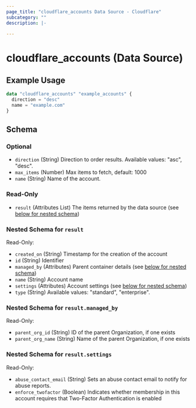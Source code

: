 ```yaml
---
page_title: "cloudflare_accounts Data Source - Cloudflare"
subcategory: ""
description: |-
  
---
```


# cloudflare_accounts (Data Source)



## Example Usage

```terraform
data "cloudflare_accounts" "example_accounts" {
  direction = "desc"
  name = "example.com"
}
```

<!-- schema generated by tfplugindocs -->
## Schema

### Optional

- `direction` (String) Direction to order results.
Available values: "asc", "desc".
- `max_items` (Number) Max items to fetch, default: 1000
- `name` (String) Name of the account.

### Read-Only

- `result` (Attributes List) The items returned by the data source (see [below for nested schema](#nestedatt--result))

<a id="nestedatt--result"></a>
### Nested Schema for `result`

Read-Only:

- `created_on` (String) Timestamp for the creation of the account
- `id` (String) Identifier
- `managed_by` (Attributes) Parent container details (see [below for nested schema](#nestedatt--result--managed_by))
- `name` (String) Account name
- `settings` (Attributes) Account settings (see [below for nested schema](#nestedatt--result--settings))
- `type` (String) Available values: "standard", "enterprise".

<a id="nestedatt--result--managed_by"></a>
### Nested Schema for `result.managed_by`

Read-Only:

- `parent_org_id` (String) ID of the parent Organization, if one exists
- `parent_org_name` (String) Name of the parent Organization, if one exists


<a id="nestedatt--result--settings"></a>
### Nested Schema for `result.settings`

Read-Only:

- `abuse_contact_email` (String) Sets an abuse contact email to notify for abuse reports.
- `enforce_twofactor` (Boolean) Indicates whether membership in this account requires that
Two-Factor Authentication is enabled


